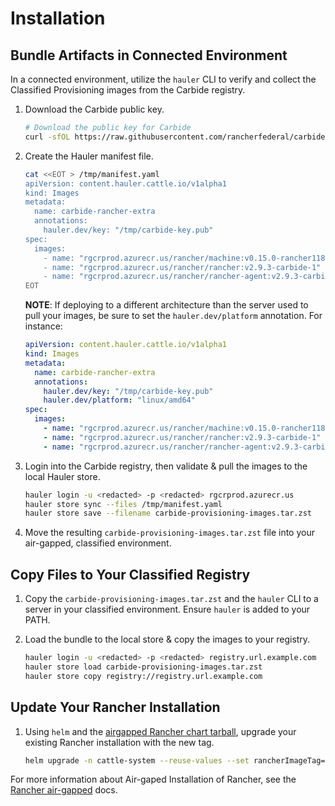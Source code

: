 # Installation

## Bundle Artifacts in Connected Environment

In a connected environment, utilize the `hauler` CLI to verify and collect the Classified Provisioning images from the Carbide registry.

1. Download the Carbide public key.

    ```bash
    # Download the public key for Carbide
    curl -sfOL https://raw.githubusercontent.com/rancherfederal/carbide-releases/main/carbide-key.pub
    ```

1. Create the Hauler manifest file.

    ```bash
    cat <<EOT > /tmp/manifest.yaml
    apiVersion: content.hauler.cattle.io/v1alpha1
    kind: Images
    metadata:
      name: carbide-rancher-extra
      annotations:
        hauler.dev/key: "/tmp/carbide-key.pub"
    spec:
      images:
        - name: "rgcrprod.azurecr.us/rancher/machine:v0.15.0-rancher118-carbide-1"
        - name: "rgcrprod.azurecr.us/rancher/rancher:v2.9.3-carbide-1"
        - name: "rgcrprod.azurecr.us/rancher/rancher-agent:v2.9.3-carbide-1"
    EOT
    ```

    **NOTE**: If deploying to a different architecture than the server used to pull your images, be sure to set the `hauler.dev/platform` annotation. For instance:

    ```yaml
    apiVersion: content.hauler.cattle.io/v1alpha1
    kind: Images
    metadata:
      name: carbide-rancher-extra
      annotations:
        hauler.dev/key: "/tmp/carbide-key.pub"
        hauler.dev/platform: "linux/amd64"
    spec:
      images:
        - name: "rgcrprod.azurecr.us/rancher/machine:v0.15.0-rancher118-carbide-1"
        - name: "rgcrprod.azurecr.us/rancher/rancher:v2.9.3-carbide-1"
        - name: "rgcrprod.azurecr.us/rancher/rancher-agent:v2.9.3-carbide-1"
    ```

2. Login into the Carbide registry, then validate & pull the images to the local Hauler store.

    ```bash
    hauler login -u <redacted> -p <redacted> rgcrprod.azurecr.us
    hauler store sync --files /tmp/manifest.yaml
    hauler store save --filename carbide-provisioning-images.tar.zst
    ```

3. Move the resulting `carbide-provisioning-images.tar.zst` file into your air-gapped, classified environment. 

## Copy Files to Your Classified Registry

1. Copy the `carbide-provisioning-images.tar.zst` and the `hauler` CLI to a server in your classified environment. Ensure `hauler` is added to your PATH.

2. Load the bundle to the local store & copy the images to your registry.

    ```bash
    hauler login -u <redacted> -p <redacted> registry.url.example.com
    hauler store load carbide-provisioning-images.tar.zst
    hauler store copy registry://registry.url.example.com
    ```

## Update Your Rancher Installation

1. Using `helm` and the [airgapped Rancher chart tarball](https://ranchermanager.docs.rancher.com/getting-started/installation-and-upgrade/other-installation-methods/air-gapped-helm-cli-install/install-rancher-ha), upgrade your existing Rancher installation with the new tag.

    ```bash
    helm upgrade -n cattle-system --reuse-values --set rancherImageTag=v2.9.3-carbide-1 rancher rancher-2.9.3.tgz
    ```

For more information about Air-gaped Installation of Rancher, see the [Rancher air-gapped](https://ranchermanager.docs.rancher.com/getting-started/installation-and-upgrade/other-installation-methods/air-gapped-helm-cli-install) docs.

